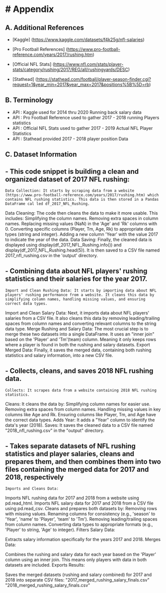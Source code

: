 <h1># Appendix</h1>

## A. Additional References

- [Kaggle] (https://www.kaggle.com/datasets/f4k25g/nfl-salaries)

- [Pro Football References] (https://www.pro-football-reference.com/years/2017/rushing.htm)

- [Official NFL Stats] (https://www.nfl.com/stats/player-stats/category/rushing/2017/REG/all/rushingyards/DESC)

- [Stathead] (https://stathead.com/football/player-season-finder.cgi?request=1&year_min=2017&year_max=2017&positions%5B%5D=rb)

## B. Terminology

- API : Kaggle used for 2014 thru 2020 Running back salary data
- API : Pro Football Reference used to gather 2017 - 2018 running Players statistics
- API : Official NFL Stats used to gather 2017 - 2019 Actual NFL Player Statistics
- API : Stathead provided 2017 - 2018 player position Data

## C. Dataset Information 

## - This code snippet is building a clean and organized dataset of 2017 NFL rushing:
    Data Collection: It starts by scraping data from a website (https://www.pro-football-reference.com/years/2017/rushing.htm) which contains NFL rushing statistics. This data is then stored in a Pandas DataFrame cal led df_2017_NFL_Rushing.
  Data Cleaning: The code then cleans the data to make it more usable. This includes:
Simplifying the column names.
Removing extra spaces in column names.
Replacing missing values (NaN) in the 'Age' and 'Rk' columns with 0.
Converting specific columns (Player, Tm, Age, Rk) to appropriate data types (string and integer).
Adding a new column 'Year' with the value 2017 to indicate the year of the data.
Data Saving: Finally, the cleaned data is displayed using display(df_2017_NFL_Rushing.info()) and display(df_2017_NFL_Rushing.head(5)). It is then saved to a CSV file named 2017_nfl_rushing.csv in the 'output' directory.

## - Combining data about NFL players' rushing statistics and their salaries for the year 2017.
    Import and Clean Rushing Data: It starts by importing data about NFL players' rushing performance from a website. It cleans this data by simplifying column names, handling missing values, and ensuring correct data types.
Import and Clean Salary Data: Next, it imports data about NFL players' salaries from a CSV file. It also cleans this data by removing leading/trailing spaces from column names and converting relevant columns to the string data type.
Merge Rushing and Salary Data: The most crucial step is to merge these two datasets into a single DataFrame. It uses an "inner join" based on the 'Player' and 'Tm'(team) column. Meaning it only keeps rows where a player is found in both the rushing and salary datasets.
Export Merged Data: Finally, it saves the merged data, containing both rushing statistics and salary information, into a new CSV file.

## - Collects, cleans, and saves 2018 NFL rushing data.
    Collects: It scrapes data from a website containing 2018 NFL rushing statistics.
Cleans: It cleans the data by:
Simplifying column names for easier use.
Removing extra spaces from column names.
Handling missing values in key columns like Age and Rk.
Ensuring columns like Player, Tm, and Age have the correct data types.
Adds Year: It adds a "Year" column to identify the data's year (2018).
Saves: It saves the cleaned data to a CSV file named "2018_nfl_rushing.csv" in the "output" directory.

## - Takes separate datasets of NFL rushing statistics and player salaries, cleans and prepares them, and then combines them into two files containing the merged data for 2017 and 2018, respectively
    Imports and Cleans Data:

Imports NFL rushing data for 2017 and 2018 from a website using pd.read_html.
Imports NFL salary data for 2017 and 2018 from a CSV file using pd.read_csv.
Cleans and prepares both datasets by:
Removing rows with missing values.
Renaming columns for consistency (e.g., 'season' to 'Year', 'name' to 'Player', 'team' to 'Tm').
Removing leading/trailing spaces from column names.
Converting data types to appropriate formats (e.g., 'Player' to string, 'Age' to integer).
Filters Salary Data:

Extracts salary information specifically for the years 2017 and 2018.
Merges Data:

Combines the rushing and salary data for each year based on the 'Player' column using an inner join. This means only players with data in both datasets are included.
Exports Results:

Saves the merged datasets (rushing and salary combined) for 2017 and 2018 into separate CSV files:
"2017_merged_rushing_salary_finals.csv"
"2018_merged_rushing_salary_finals.csv"
